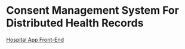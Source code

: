 # Consent Management System For Distributed Health Records
[Hospital App Front-End](https://github.com/iashtripathy/Hospital-App-Frontend.git)
